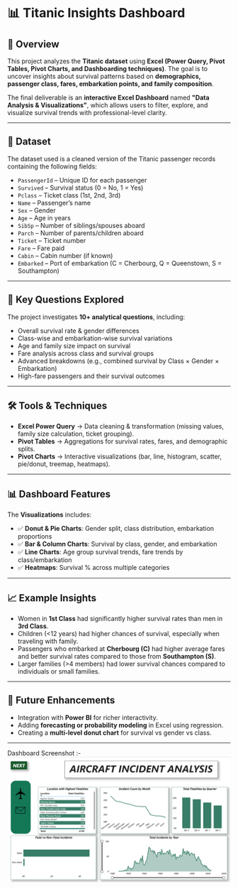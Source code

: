 # 📊 Titanic Insights Dashboard

## 📌 Overview

This project analyzes the **Titanic dataset** using **Excel (Power Query, Pivot Tables, Pivot Charts, and Dashboarding techniques)**. The goal is to uncover insights about survival patterns based on **demographics, passenger class, fares, embarkation points, and family composition**.

The final deliverable is an **interactive Excel Dashboard** named **"Data Analysis & Visualizations"**, which allows users to filter, explore, and visualize survival trends with professional-level clarity.

---

## 📂 Dataset

The dataset used is a cleaned version of the Titanic passenger records containing the following fields:

* `PassengerId` – Unique ID for each passenger
* `Survived` – Survival status (0 = No, 1 = Yes)
* `Pclass` – Ticket class (1st, 2nd, 3rd)
* `Name` – Passenger’s name
* `Sex` – Gender
* `Age` – Age in years
* `SibSp` – Number of siblings/spouses aboard
* `Parch` – Number of parents/children aboard
* `Ticket` – Ticket number
* `Fare` – Fare paid
* `Cabin` – Cabin number (if known)
* `Embarked` – Port of embarkation (C = Cherbourg, Q = Queenstown, S = Southampton)

---

## 🎯 Key Questions Explored

The project investigates **10+ analytical questions**, including:

* Overall survival rate & gender differences
* Class-wise and embarkation-wise survival variations
* Age and family size impact on survival
* Fare analysis across class and survival groups
* Advanced breakdowns (e.g., combined survival by Class × Gender × Embarkation)
* High-fare passengers and their survival outcomes

---

## 🛠️ Tools & Techniques

* **Excel Power Query** → Data cleaning & transformation (missing values, family size calculation, ticket grouping).
* **Pivot Tables** → Aggregations for survival rates, fares, and demographic splits.
* **Pivot Charts** → Interactive visualizations (bar, line, histogram, scatter, pie/donut, treemap, heatmaps).

---

## 📊 Dashboard Features

The **Visualizations** includes:

* ✅ **Donut & Pie Charts**: Gender split, class distribution, embarkation proportions
* ✅ **Bar & Column Charts**: Survival by class, gender, and embarkation
* ✅ **Line Charts**: Age group survival trends, fare trends by class/embarkation
* ✅ **Heatmaps**: Survival % across multiple categories

---

## 📈 Example Insights

* Women in **1st Class** had significantly higher survival rates than men in **3rd Class**.
* Children (<12 years) had higher chances of survival, especially when traveling with family.
* Passengers who embarked at **Cherbourg (C)** had higher average fares and better survival rates compared to those from **Southampton (S)**.
* Larger families (>4 members) had lower survival chances compared to individuals or small families.

---

## 🚀 Future Enhancements

* Integration with **Power BI** for richer interactivity.
* Adding **forecasting or probability modeling** in Excel using regression.
* Creating a **multi-level donut chart** for survival vs gender vs class.

---

Dashboard Screenshot :-
![image alt](https://github.com/Vikas-Sajwan/Air_Crashes_Analysis-SQL-Power-Bi/blob/3ff4a6425c88e3ee4cc14dd9e056d4fda1129bd7/Screenshot%201.png)

